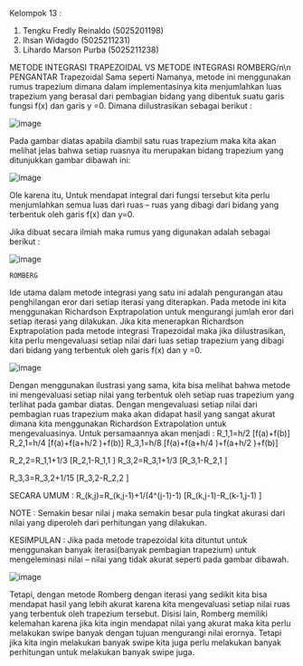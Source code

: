 Kelompok 13 :
1. Tengku Fredly Reinaldo (5025201198)
2. Ihsan Widagdo (5025211231)
3. Lihardo Marson Purba (5025211238)


METODE INTEGRASI TRAPEZOIDAL VS METODE INTEGRASI ROMBERG/n\n
PENGANTAR 
Trapezoidal
Sama seperti Namanya, metode ini menggunakan rumus trapezium dimana dalam implementasinya kita menjumlahkan luas trapezium yang berasal dari pembagian bidang yang dibentuk suatu garis fungsi f(x) dan garis y =0. Dimana diilustrasikan sebagai berikut : 

![image](https://user-images.githubusercontent.com/95538168/208995166-a75d10e5-a4e3-4bb1-808c-68f68dacbab5.png)

 
Pada gambar diatas apabila diambil satu ruas trapezium maka kita akan melihat jelas bahwa setiap ruasnya itu merupakan bidang trapezium yang ditunjukkan gambar dibawah ini:  

![image](https://user-images.githubusercontent.com/95538168/208995211-8879084b-1091-4269-9cec-1ea588e02ec1.png)

Ole karena itu, Untuk mendapat integral dari fungsi tersebut kita perlu menjumlahkan semua luas dari ruas – ruas yang dibagi dari bidang yang terbentuk oleh garis f(x) dan y=0.


Jika dibuat secara ilmiah maka rumus yang digunakan adalah sebagai berikut :

![image](https://user-images.githubusercontent.com/95538168/208995273-b6126b5a-7c66-4675-bf72-a82802bfb875.png)

 
	ROMBERG
Ide utama dalam metode integrasi yang satu ini adalah pengurangan atau penghilangan eror dari setiap iterasi yang diterapkan. Pada metode ini kita menggunakan Richardson Exptrapolation untuk mengurangi jumlah eror dari setiap iterasi yang dilakukan. 
Jika kita menerapkan Richardson Exptrapolation pada metode integrasi Trapezoidal maka jika diilustrasikan, kita perlu mengevaluasi setiap nilai dari luas setiap trapezium yang dibagi dari bidang yang terbentuk oleh garis f(x) dan y =0. 

![image](https://user-images.githubusercontent.com/95538168/208995298-b1676c96-5409-4c70-a036-fd1770b10266.png)

 
Dengan menggunakan ilustrasi yang sama, kita bisa melihat bahwa metode ini mengevaluasi setiap nilai yang terbentuk oleh setiap ruas trapezium yang terlihat pada gambar diatas. Dengan mengevaluasi setiap nilai dari pembagian ruas trapezium maka akan didapat hasil yang sangat akurat dimana kita menggunakan Richardson Extrapolation untuk mengevaluasinya.
Untuk persamaannya akan menjadi :
R_1,1=h/2 [f(a)+f(b)]
R_2,1=h/4 [f(a)+f(a+h/2  )+f(b)]
R_3,1=h/8 [f(a)+f(a+h/4  )+f(a+h/2  )+f(b)]

R_2,2=R_1,1+1/3 [R_2,1-R_1,1 ]
R_3,2=R_3,1+1/3 [R_3,1-R_2,1 ]


R_3,3=R_3,2+1/15 [R_3,2-R_2,2 ]


SECARA UMUM :
R_(k,j)=R_(k,j-1)+1/(4^(j-1)-1) [R_(k,j-1)-R_(k-1,j-1) ]

NOTE : 
Semakin besar nilai j maka semakin besar pula tingkat akurasi dari nilai yang diperoleh dari perhitungan yang dilakukan.

KESIMPULAN : 
Jika pada metode trapezoidal kita dituntut untuk menggunakan banyak iterasi(banyak pembagian trapezium) untuk mengeleminasi nilai – nilai yang tidak akurat seperti pada gambar dibawah.

![image](https://user-images.githubusercontent.com/95538168/208995378-b3ffe3ad-59dc-44bb-8e44-6fa6d927a784.png)

 
Tetapi, dengan metode Romberg dengan iterasi yang sedikit kita bisa mendapat hasil yang lebih akurat karena kita mengevaluasi setiap nilai ruas yang terbentuk oleh trapezium tersebut. Disisi lain, Romberg memiliki kelemahan karena jika kita ingin mendapat nilai yang akurat maka kita perlu melakukan swipe banyak dengan tujuan mengurangi nilai erornya. Tetapi jika kita ingin melakukan banyak swipe kita juga perlu melakukan banyak perhitungan untuk melakukan banyak swipe juga.

